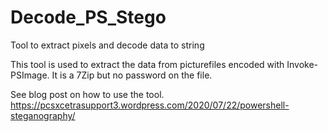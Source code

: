 # Decode_PS_Stego
Tool to extract pixels and decode data to string

This tool is used to extract the data from picturefiles encoded with Invoke-PSImage.
It is a 7Zip but no password on the file.

See blog post on how to use the tool. https://pcsxcetrasupport3.wordpress.com/2020/07/22/powershell-steganography/
